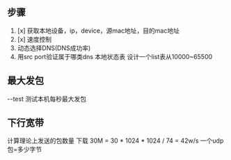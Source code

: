 ## 步骤
1. [x] 获取本地设备，ip，device，源mac地址，目的mac地址
2. [x] 速度控制
3. 动态选择DNS(DNS成功率)
4. 用src port验证属于哪类dns 本地状态表
    设计一个list表从10000~65500
    

## 最大发包
--test 测试本机每秒最大发包

## 下行宽带
计算理论上发送的包数量
下载 30M = 30 * 1024 * 1024 / 74 = 42w/s
一个udp包=多少字节